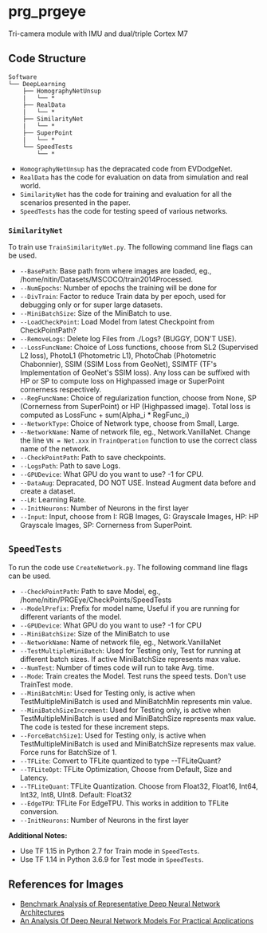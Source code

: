 # prg_prgeye
Tri-camera module with IMU and dual/triple Cortex M7

## Code Structure

```
Software
└── DeepLearning 
    ├── HomographyNetUnsup
    |   └── *
    ├── RealData
    |   └── *
    ├── SimilarityNet
    |   └── *
    ├── SuperPoint
    |   └── *
    └── SpeedTests
        └── *
```

- `HomographyNetUnsup` has the depracated code from EVDodgeNet.
- `RealData` has the code for evaluation on data from simulation and real world.
- `SimilarityNet` has the code for training and evaluation for all the scenarios presented in the paper.
- `SpeedTests` has the code for testing speed of various networks.

### `SimilarityNet`
To train use `TrainSimilarityNet.py`. The following command line flags can be used.
- `--BasePath`: Base path from where images are loaded, eg., /home/nitin/Datasets/MSCOCO/train2014Processed.
- `--NumEpochs`: Number of epochs the training will be done for
- `--DivTrain`: Factor to reduce Train data by per epoch, used for debugging only or for super large datasets.
- `--MiniBatchSize`: Size of the MiniBatch to use.
- `--LoadCheckPoint`: Load Model from latest Checkpoint from CheckPointPath?
- `--RemoveLogs`: Delete log Files from ./Logs? (BUGGY, DON'T USE).
- `--LossFuncName`: Choice of Loss functions, choose from SL2 (Supervised L2 loss), PhotoL1 (Photometric L1), PhotoChab (Photometric Chabonnier), SSIM (SSIM Loss from GeoNet), SSIMTF (TF's Implementation of GeoNet's SSIM loss). Any loss can be suffixed with HP or SP to compute loss on Highpassed image or SuperPoint cornerness respectively.
- `--RegFuncName`: Choice of regularization function, choose from None, SP (Cornerness from SuperPoint) or HP (Highpassed image). Total loss is computed as LossFunc + sum(Alpha_i * RegFunc_i)
- `--NetworkType`: Choice of Network type, choose from Small, Large.
- `--NetworkName`: Name of network file, eg., Network.VanillaNet. Change the line `VN = Net.xxx` in  `TrainOperation` function to use the correct class name of the network.
- `--CheckPointPath`: Path to save checkpoints.
- `--LogsPath`: Path to save Logs.
- `--GPUDevice`: What GPU do you want to use? -1 for CPU.
- `--DataAug`: Depracated, DO NOT USE. Instead Augment data before and create a dataset.
- `--LR`: Learning Rate.
- `--InitNeurons`: Number of Neurons in the first layer
- `--Input`: Input, choose from I: RGB Images, G: Grayscale Images, HP: HP Grayscale Images, SP: Cornerness from SuperPoint.

## `SpeedTests`
To run the code use `CreateNetwork.py`. The following command line flags can be used.
- `--CheckPointPath`: Path to save Model, eg., /home/nitin/PRGEye/CheckPoints/SpeedTests
- `--ModelPrefix`: Prefix for model name, Useful if you are running for different variants of the model.
- `--GPUDevice`: What GPU do you want to use? -1 for CPU
- `--MiniBatchSize`: Size of the MiniBatch to use
- `--NetworkName`: Name of network file, eg., Network.VanillaNet
- `--TestMultipleMiniBatch`: Used for Testing only, Test for running at different batch sizes. If active MiniBatchSize represents max value.
- `--NumTest`: Number of times code will run to take Avg. time.
- `--Mode`: Train creates the Model. Test runs the speed tests. Don't use TrainTest mode.
- `--MiniBatchMin`: Used for Testing only, is active when TestMultipleMiniBatch is used and MiniBatchMin represents min value.
- `--MiniBatchSizeIncrement`: Used for Testing only, is active when TestMultipleMiniBatch is used and MiniBatchSize represents max value. The code is tested for these increment steps.
- `--ForceBatchSize1`: Used for Testing only, is active when TestMultipleMiniBatch is used and MiniBatchSize represents max value. Force runs for BatchSize of 1.
- `--TFLite`: Convert to TFLite quantized to type --TFLiteQuant? 
- `--TFLiteOpt`: TFLite Optimization, Choose from Default, Size and Latency.
- `--TFLiteQuant`: TFLite Quantization. Choose from Float32, Float16, Int64, Int32, Int8, UInt8. Default: Float32
- `--EdgeTPU`: TFLite For EdgeTPU. This works in addition to TFLite conversion.
- `--InitNeurons`: Number of Neurons in the first layer

**Additional Notes:**
- Use TF 1.15 in Python 2.7 for Train mode in `SpeedTests`.
- Use TF 1.14 in Python 3.6.9 for Test mode in `SpeedTests`.
    
## References for Images
- [Benchmark Analysis of Representative Deep Neural Network Architectures](https://arxiv.org/abs/1810.00736)
- [An Analysis Of Deep Neural Network Models For Practical Applications](https://arxiv.org/abs/1605.07678)

